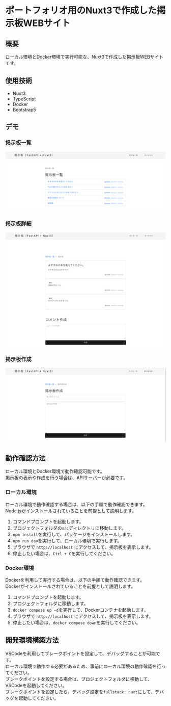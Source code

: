 # ポートフォリオ用のNuxt3で作成した掲示板WEBサイト

## 概要

ローカル環境とDocker環境で実行可能な、Nuxt3で作成した掲示板WEBサイトです。  

## 使用技術

- Nuxt3
- TypeScript
- Docker
- Bootstrap5

## デモ

### 掲示板一覧

![掲示板一覧画面の画像](images/ReadmeSiteImage.png)

### 掲示板詳細

![掲示板詳細画面の画像](images/ReadmeForumDetailImage.png)

### 掲示板作成

![掲示板作成画面の画像](images/ReadmeForumAddImage.png)

## 動作確認方法

ローカル環境とDocker環境で動作確認可能です。  
掲示板の表示や作成を行う場合は、APIサーバーが必要です。

### ローカル環境

ローカル環境で動作確認する場合は、以下の手順で動作確認できます。  
Node.jsがインストールされていることを前提として説明します。

1. コマンドプロンプトを起動します。
2. プロジェクトフォルダの`src`ディレクトリに移動します。
3. `npm install`を実行して、パッケージをインストールします。
4. `npm run dev`を実行して、ローカル環境で実行します。
5. ブラウザで `http://localhost` にアクセスして、掲示板を表示します。
6. 停止したい場合は、`Ctrl + C`を実行してください。

### Docker環境

Dockerを利用して実行する場合は、以下の手順で動作確認できます。  
Dockerがインストールされていることを前提として説明します。

1. コマンドプロンプトを起動します。
2. プロジェクトフォルダに移動します。
3. `docker compose up -d`を実行して、Dockerコンテナを起動します。
4. ブラウザで `http://localhost` にアクセスして、掲示板を表示します。
5. 停止したい場合は、`docker compose down`を実行してください。

## 開発環境構築方法

VSCodeを利用してブレークポイントを設定して、デバッグすることが可能です。  
ローカル環境で動作する必要があるため、事前にローカル環境の動作確認を行ってください。  
ブレークポイントを設定する場合は、プロジェクトフォルダに移動して、VSCodeを起動してください。  
ブレークポイントを設定したら、デバッグ設定を`fullstack: nuxt`にして、デバッグを起動してください。  
